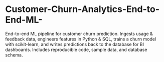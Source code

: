 # Customer-Churn-Analytics-End-to-End-ML-
End-to-end ML pipeline for customer churn prediction. Ingests usage &amp; feedback data, engineers features in Python &amp; SQL, trains a churn model with scikit-learn, and writes predictions back to the database for BI dashboards. Includes reproducible code, sample data, and database schema.          
